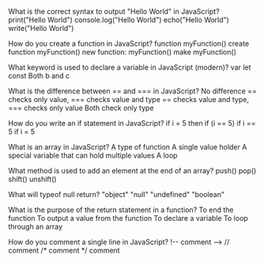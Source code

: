 What is the correct syntax to output "Hello World" in JavaScript?
 print("Hello World")
 console.log("Hello World")
 echo("Hello World")
 write("Hello World")

How do you create a function in JavaScript?
 function myFunction()
 create function myFunction()
 new function: myFunction()
 make myFunction()

What keyword is used to declare a variable in JavaScript (modern)?
 var
 let
 const
 Both b and c

What is the difference between == and === in JavaScript?
 No difference
 == checks only value, === checks value and type
 == checks value and type, === checks only value
 Both check only type

How do you write an if statement in JavaScript?
 if i = 5 then
 if (i == 5)
 if i == 5
 if i = 5

What is an array in JavaScript?
 A type of function
 A single value holder
 A special variable that can hold multiple values
 A loop

 What method is used to add an element at the end of an array?
 push()
 pop()
 shift()
 unshift()

 What will typeof null return?
 "object"
 "null"
 "undefined"
 "boolean"

What is the purpose of the return statement in a function?
 To end the function
 To output a value from the function
 To declare a variable
 To loop through an array

 How do you comment a single line in JavaScript?
 !-- comment -->
 // comment
 /* comment */
 comment